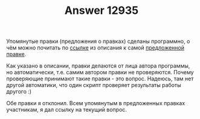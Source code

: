﻿---
title: "Answer 12935"
se.owner.user_id: 176217
se.owner.display_name: "αλεχολυτ"
se.owner.link: "https://ru.meta.stackoverflow.com/users/176217/%ce%b1%ce%bb%ce%b5%cf%87%ce%bf%ce%bb%cf%85%cf%84"
se.answer_id: 12935
se.question_id: 12934
se.post_type: answer
se.is_accepted: True
---
<p>Упомянутые правки (предложения о правках) сделаны программно, о чём можно почитать по <a href="https://gist.github.com/Glorfindel83/9d954d34385d2ac2597bbe864466259f" rel="nofollow noreferrer">ссылке</a> из описания к самой <a href="https://ru.stackoverflow.com/review/suggested-edits/873883">предложенной правке</a>.</p>
<p>Как указано в описании, правки делаются от лица автора программы, но автоматически, т.е. самим автором правки не проверяются. Почему проверяющие принимают такие правки - это вопрос. Надеюсь, там нет другой автоматики, что один скрипт проверяет результаты работы другого :)</p>
<p>Обе правки я отклонил.
Всем упомянутым в предложенных правках участникам, я дал ссылку на текущий вопрос.</p>
